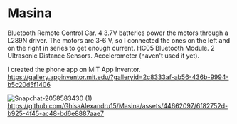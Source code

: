 # Masina
Bluetooth Remote Control Car.
4 3.7V batteries power the motors through a L289N driver.
The motors are 3-6 V, so I connected the ones on the left and on the right in series to get enough current.
HC05 Bluetooth Module.
2 Ultrasonic Distance Sensors.
Accelerometer (haven't used it yet).

I created the phone app on MIT App Inventor.
https://gallery.appinventor.mit.edu/?galleryid=2c8333af-ab56-436b-9994-b5c20d5f1406

![Snapchat-2058583430 (1)](https://github.com/GhisaAlexandru15/Masina/assets/44662097/12b12786-d7da-4f15-8da8-aef7942c82e4)
https://github.com/GhisaAlexandru15/Masina/assets/44662097/6f82752d-b925-4f45-ac48-bd6e8887aae7

